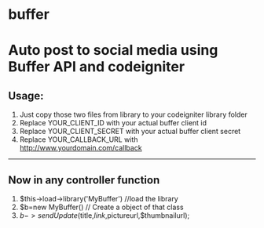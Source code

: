 # buffer
Auto post to social media using Buffer API and codeigniter
=========================

Usage:
------------
1. Just copy those two files from library to your codeigniter library folder
2. Replace YOUR_CLIENT_ID with your actual buffer client id
3. Replace YOUR_CLIENT_SECRET with your actual buffer client secret
4. Replace YOUR_CALLBACK_URL with http://www.yourdomain.com/callback
 
------------------------
Now in any controller function 
---------------------------
1. $this->load->library('MyBuffer') //load the library
2. $b=new MyBuffer() // Create a object of that class
3. $b->sendUpdate($title,$link,$pictureurl,$thumbnailurl);

    

